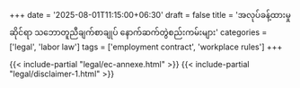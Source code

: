 +++
date = '2025-08-01T11:15:00+06:30'
draft = false
title = 'အလုပ်ခန့်ထားမှုဆိုင်ရာ သဘောတူညီချက်စာချုပ် နောက်ဆက်တွဲစည်းကမ်းများ'
categories = ['legal', 'labor law']
tags = ['employment contract', 'workplace rules']
+++

{{< include-partial "legal/ec-annexe.html" >}}
{{< include-partial "legal/disclaimer-1.html" >}}